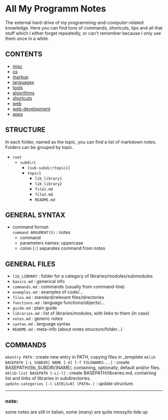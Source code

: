 # All My Programm Notes
The external hard-drive of my programming-and-computer-related knowledge.
Here you can find tons of commands, shortcuts, tips and all that stuff which I either forget repeatedly, or can't remember because I only use them once in a while.

## CONTENTS  
*	[misc](misc/README.md)  
*	[os](os/README.md)  
*	[markup](markup/README.md)  
*	[languages](languages/README.md)  
*	[tools](tools/README.md)  
*	[algorithms](algorithms/README.md)  
*	[shortcuts](shortcuts/README.md)  
*	[web](web/README.md)  
*	[web-development](web-development/README.md)  
*	[apps](apps/README.md)  

## STRUCTURE
In each folder, named as the topic, you can find a list of markdown notes.
Folders can be grouped by topic.

-	`root` 
	-	`subdir1`  
		-	`[sub-subdir/topic1]`
		-	`topic1`  
			-	`lib_library1`
			-	`lib_library2`
			-	`file1.md`  
			-	`file2.md`  
			-	`README.md`  

## GENERAL SYNTAX
-	command format:  
	`command ARGUMENT(S)` : notes  
	-	command  
	-	parameters names: uppercase
	-	colon (`:`) separates command from notes

## GENERAL FILES
*	`lib_LIBRARY` : folder for a category of libraries/modules/submodules  
*	`basics.md` : generical info  
*	`commands.md` : commands (usually from command-line)  
*	`examples.md` : examples of code/...  
*	`files.md` : standard/relevant files/directories  
*	`functions.md` : language functions/objects/...  
*	`guide.md` : plain guide  
*	`libraries.md` : list of libraries/modules, with links to them (in case)  
*	`notes.md` : generic notes  
*	`syntax.md` : language syntax  
*	`README.md` : meta-info (about notes structure/folder...)  

## COMMANDS
`mkentry PATH` : create new entry in PATH, copying files in __template_
`mklib BASEPATH [-L SUBDIR] NAME [-d] [-f FILENAMES...]` : create BASEPATH/[lib_SUBDIR/]NAME/, containing, optionally, default and/or files.  
`mklib-list BASEPATH [-L|-l]` : create BASEPATH/libraries.md, containing list and links of libraries in subdirectories.  
`update-categories [-l LEVELS=0] [PATH=.]` : update structure.




---
### note:
some notes are still in italian, some (many) are quite messy/to tide up




